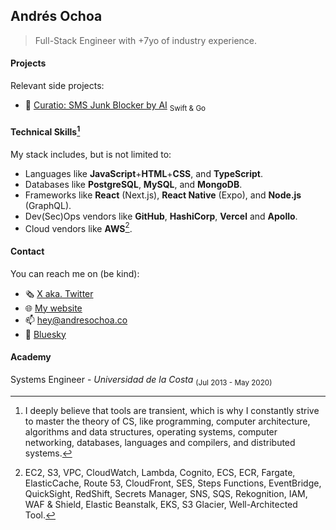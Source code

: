 ## Andrés Ochoa

> Full-Stack Engineer with +7yo of industry experience.

#### Projects
Relevant side projects:
- 💬 [Curatio: SMS Junk Blocker by AI](https://curatio.seudrim.com) <sub>Swift & Go<sub>

#### Technical Skills[^1]
My stack includes, but is not limited to:
- Languages like **JavaScript**+**HTML**+**CSS**, and **TypeScript**.
- Databases like **PostgreSQL**, **MySQL**, and **MongoDB**.
- Frameworks like **React** (Next.js), **React Native** (Expo), and **Node.js** (GraphQL).
- Dev(Sec)Ops vendors like **GitHub**, **HashiCorp**, **Vercel** and **Apollo**.
- Cloud vendors like **AWS**[^2].

#### Contact
You can reach me on (be kind):
- 🗞️ [X aka. Twitter](x.com/ochoasandres)
- 🌐 [My website](andresochoa.co)
- 📫 [hey@andresochoa.co](hey@andresochoa.co)
- 🦋 [Bluesky](https://bsky.app/profile/andresochoa.co)

#### Academy
Systems Engineer - *Universidad de la Costa* <sub>(Jul 2013 - May 2020)</sub>

[^1]: I deeply believe that tools are transient, which is why I constantly strive to master the theory of CS, like programming, computer architecture, algorithms and data structures, operating systems, computer networking, databases, languages and compilers, and distributed systems.
[^2]: EC2, S3, VPC, CloudWatch, Lambda, Cognito, ECS, ECR, Fargate, ElasticCache, Route 53, CloudFront, SES, Steps Functions, EventBridge,
QuickSight, RedShift, Secrets Manager, SNS, SQS, Rekognition, IAM, WAF & Shield, Elastic Beanstalk, EKS, S3 Glacier, Well-Architected Tool.
